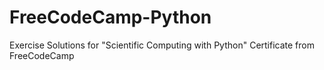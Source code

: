# FreeCodeCamp-Python
Exercise Solutions for "Scientific Computing with Python" Certificate from FreeCodeCamp
